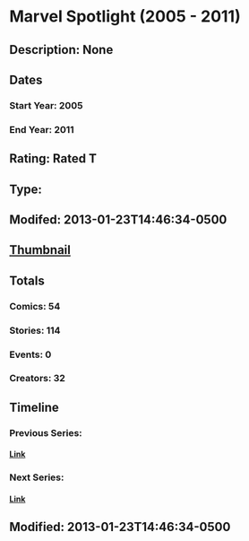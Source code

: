 # Marvel Spotlight (2005 - 2011)
## Description: None
## Dates
### Start Year: 2005
### End Year: 2011
## Rating: Rated T
## Type: 
## Modifed: 2013-01-23T14:46:34-0500
## [Thumbnail](http://i.annihil.us/u/prod/marvel/i/mg/f/30/4bc60cca0f89e.jpg)
## Totals
### Comics: 54
### Stories: 114
### Events: 0
### Creators: 32
## Timeline
### Previous Series: 
#### [Link]()
### Next Series: 
#### [Link]()
## Modified: 2013-01-23T14:46:34-0500